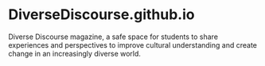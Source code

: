 # DiverseDiscourse.github.io
Diverse Discourse magazine, a safe space for students to share experiences and perspectives to improve cultural understanding and create change in an increasingly diverse world.

